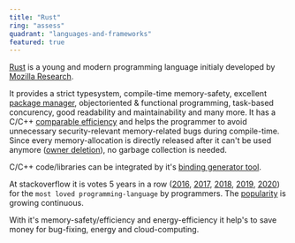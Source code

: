 ```yaml
---
title: "Rust"
ring: "assess"
quadrant: "languages-and-frameworks"
featured: true
---
```


[Rust](https://www.rust-lang.org/) is a young and modern programming language initialy developed by [Mozilla Research](https://research.mozilla.org/).

It provides a strict typesystem, compile-time memory-safety, excellent [package manager](https://doc.rust-lang.org/cargo/), objectoriented & functional programming, task-based concurency, good readability and maintainability and many more.
It has a C/C++ [comparable efficiency](https://greenlab.di.uminho.pt/wp-content/uploads/2017/10/sleFinal.pdf) and helps the programmer to avoid unnecessary security-relevant memory-related bugs during compile-time.
Since every memory-allocation is directly released after it can't be used anymore ([owner deletion](https://medium.com/@rabin_gaire/memory-management-rust-cf65c8465570)), no garbage collection is needed.

C/C++ code/libraries can be integrated by it's [binding generator tool](https://github.com/rust-lang/rust-bindgen).

At stackoverflow it is votes 5 years in a row ([2016](https://insights.stackoverflow.com/survey/2016#technology-most-loved-dreaded-and-wanted), [2017](https://insights.stackoverflow.com/survey/2017#technology-_-most-loved-dreaded-and-wanted-languages), [2018](https://insights.stackoverflow.com/survey/2018#technology-_-most-loved-dreaded-and-wanted-languages), [2019](https://insights.stackoverflow.com/survey/2019#technology-_-most-loved-dreaded-and-wanted-languages), [2020](https://insights.stackoverflow.com/survey/2020#technology-most-loved-dreaded-and-wanted-languages-loved)) for the `most loved programming-language` by  programmers.
The [popularity](https://insights.stackoverflow.com/survey/2020#technology-most-loved-dreaded-and-wanted-languages-loved) is growing continuous.

With it's memory-safety/efficiency and energy-efficiency it help's to save money for bug-fixing, energy and cloud-computing.